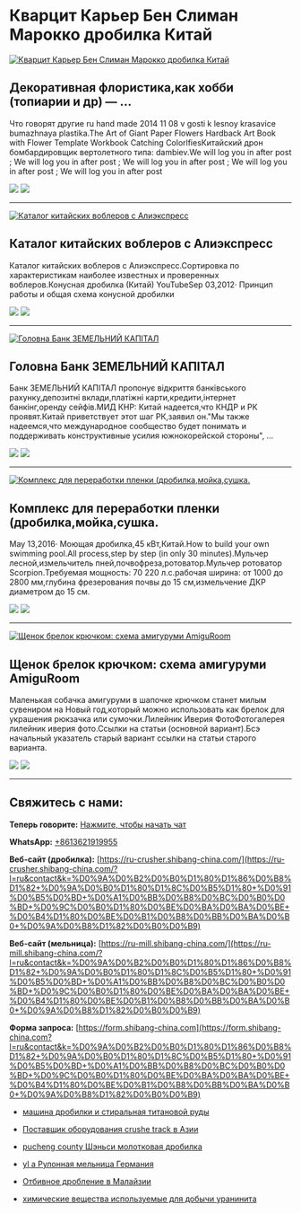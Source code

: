 # Кварцит Карьер Бен Слиман Марокко дробилка Китай

<a href="https://swt.shibang-china.com/?l=ru&img&k=%D0%9A%D0%B2%D0%B0%D1%80%D1%86%D0%B8%D1%82+%D0%9A%D0%B0%D1%80%D1%8C%D0%B5%D1%80+%D0%91%D0%B5%D0%BD+%D0%A1%D0%BB%D0%B8%D0%BC%D0%B0%D0%BD+%D0%9C%D0%B0%D1%80%D0%BE%D0%BA%D0%BA%D0%BE+%D0%B4%D1%80%D0%BE%D0%B1%D0%B8%D0%BB%D0%BA%D0%B0+%D0%9A%D0%B8%D1%82%D0%B0%D0%B9" target="_blank">![Кварцит Карьер Бен Слиман Марокко дробилка Китай](http://static.shibang-china.com/all-800x300/560.jpg)</a>

## Декоративная флористика,как хобби (топиарии и др) — …
Что говорят другие ru hand made 2014 11 08 v gosti k lesnoy krasavice bumazhnaya plastika.The Art of Giant Paper Flowers Hardback Art Book with Flower Template Workbook Catching ColorlfiesКитайский дрон бомбардировщик вертолетного типа: dambiev.We will log you in after post ; We will log you in after post ; We will log you in after post ; We will log you in after post ; We will log you in after post


<a href="https://whatsapp.shibangsoft.com/WhatsApp.php" target="_blank" title="WhatsApp">![](http://static.shibang-china.com/icon/whatsapp.png)</a> <a href="https://swt.shibang-china.com/?l=ru&icon&k=%D0%9A%D0%B2%D0%B0%D1%80%D1%86%D0%B8%D1%82+%D0%9A%D0%B0%D1%80%D1%8C%D0%B5%D1%80+%D0%91%D0%B5%D0%BD+%D0%A1%D0%BB%D0%B8%D0%BC%D0%B0%D0%BD+%D0%9C%D0%B0%D1%80%D0%BE%D0%BA%D0%BA%D0%BE+%D0%B4%D1%80%D0%BE%D0%B1%D0%B8%D0%BB%D0%BA%D0%B0+%D0%9A%D0%B8%D1%82%D0%B0%D0%B9" target="_blank">![](http://static.shibang-china.com/icon/chat-ru.png)</a>

---

<a href="https://swt.shibang-china.com/?l=ru&img&k=%D0%9A%D0%B2%D0%B0%D1%80%D1%86%D0%B8%D1%82+%D0%9A%D0%B0%D1%80%D1%8C%D0%B5%D1%80+%D0%91%D0%B5%D0%BD+%D0%A1%D0%BB%D0%B8%D0%BC%D0%B0%D0%BD+%D0%9C%D0%B0%D1%80%D0%BE%D0%BA%D0%BA%D0%BE+%D0%B4%D1%80%D0%BE%D0%B1%D0%B8%D0%BB%D0%BA%D0%B0+%D0%9A%D0%B8%D1%82%D0%B0%D0%B9" target="_blank">![Каталог китайских воблеров с Алиэкспресс](http://static.shibang-china.com/all-800x300/1102.jpg)</a>

## Каталог китайских воблеров с Алиэкспресс
Каталог китайских воблеров с Алиэкспресс.Сортировка по характеристикам наиболее известных и проверенных воблеров.Конусная дробилка (Китай) YouTubeSep 03,2012· Принцип работы и общая схема конусной дробилки


<a href="https://whatsapp.shibangsoft.com/WhatsApp.php" target="_blank" title="WhatsApp">![](http://static.shibang-china.com/icon/whatsapp.png)</a> <a href="https://swt.shibang-china.com/?l=ru&icon&k=%D0%9A%D0%B2%D0%B0%D1%80%D1%86%D0%B8%D1%82+%D0%9A%D0%B0%D1%80%D1%8C%D0%B5%D1%80+%D0%91%D0%B5%D0%BD+%D0%A1%D0%BB%D0%B8%D0%BC%D0%B0%D0%BD+%D0%9C%D0%B0%D1%80%D0%BE%D0%BA%D0%BA%D0%BE+%D0%B4%D1%80%D0%BE%D0%B1%D0%B8%D0%BB%D0%BA%D0%B0+%D0%9A%D0%B8%D1%82%D0%B0%D0%B9" target="_blank">![](http://static.shibang-china.com/icon/chat-ru.png)</a>

---

<a href="https://swt.shibang-china.com/?l=ru&img&k=%D0%9A%D0%B2%D0%B0%D1%80%D1%86%D0%B8%D1%82+%D0%9A%D0%B0%D1%80%D1%8C%D0%B5%D1%80+%D0%91%D0%B5%D0%BD+%D0%A1%D0%BB%D0%B8%D0%BC%D0%B0%D0%BD+%D0%9C%D0%B0%D1%80%D0%BE%D0%BA%D0%BA%D0%BE+%D0%B4%D1%80%D0%BE%D0%B1%D0%B8%D0%BB%D0%BA%D0%B0+%D0%9A%D0%B8%D1%82%D0%B0%D0%B9" target="_blank">![Головна Банк ЗЕМЕЛЬНИЙ КАПІТАЛ](http://static.shibang-china.com/all-800x300/766.jpg)</a>

## Головна Банк ЗЕМЕЛЬНИЙ КАПІТАЛ
Банк ЗЕМЕЛЬНИЙ КАПІТАЛ пропонує відкриття банківського рахунку,депозитні вклади,платіжні карти,кредити,інтернет банкінг,оренду сейфів.МИД КНР: Китай надеется,что КНДР и РК проявят.Китай приветствует этот шаг РК,заявил он."Мы также надеемся,что международное сообщество будет понимать и поддерживать конструктивные усилия южнокорейской стороны", …


<a href="https://whatsapp.shibangsoft.com/WhatsApp.php" target="_blank" title="WhatsApp">![](http://static.shibang-china.com/icon/whatsapp.png)</a> <a href="https://swt.shibang-china.com/?l=ru&icon&k=%D0%9A%D0%B2%D0%B0%D1%80%D1%86%D0%B8%D1%82+%D0%9A%D0%B0%D1%80%D1%8C%D0%B5%D1%80+%D0%91%D0%B5%D0%BD+%D0%A1%D0%BB%D0%B8%D0%BC%D0%B0%D0%BD+%D0%9C%D0%B0%D1%80%D0%BE%D0%BA%D0%BA%D0%BE+%D0%B4%D1%80%D0%BE%D0%B1%D0%B8%D0%BB%D0%BA%D0%B0+%D0%9A%D0%B8%D1%82%D0%B0%D0%B9" target="_blank">![](http://static.shibang-china.com/icon/chat-ru.png)</a>

---

<a href="https://swt.shibang-china.com/?l=ru&img&k=%D0%9A%D0%B2%D0%B0%D1%80%D1%86%D0%B8%D1%82+%D0%9A%D0%B0%D1%80%D1%8C%D0%B5%D1%80+%D0%91%D0%B5%D0%BD+%D0%A1%D0%BB%D0%B8%D0%BC%D0%B0%D0%BD+%D0%9C%D0%B0%D1%80%D0%BE%D0%BA%D0%BA%D0%BE+%D0%B4%D1%80%D0%BE%D0%B1%D0%B8%D0%BB%D0%BA%D0%B0+%D0%9A%D0%B8%D1%82%D0%B0%D0%B9" target="_blank">![Комплекс для переработки пленки (дробилка,мойка,сушка.](http://static.shibang-china.com/all-800x300/682.jpg)</a>

## Комплекс для переработки пленки (дробилка,мойка,сушка.
May 13,2016· Моющая дробилка,45 кВт,Китай.How to build your own swimming pool.All process,step by step (in only 30 minutes).Мульчер лесной,измельчитель пней,почвофреза,ротоватор.Мульчер ротоватор Scorpion.Требуемая мощность: 70 220 л.с.рабочая ширина: от 1000 до 2800 мм,глубина фрезерования почвы до 15 см,измельчение ДКР диаметром до 15 см.


<a href="https://whatsapp.shibangsoft.com/WhatsApp.php" target="_blank" title="WhatsApp">![](http://static.shibang-china.com/icon/whatsapp.png)</a> <a href="https://swt.shibang-china.com/?l=ru&icon&k=%D0%9A%D0%B2%D0%B0%D1%80%D1%86%D0%B8%D1%82+%D0%9A%D0%B0%D1%80%D1%8C%D0%B5%D1%80+%D0%91%D0%B5%D0%BD+%D0%A1%D0%BB%D0%B8%D0%BC%D0%B0%D0%BD+%D0%9C%D0%B0%D1%80%D0%BE%D0%BA%D0%BA%D0%BE+%D0%B4%D1%80%D0%BE%D0%B1%D0%B8%D0%BB%D0%BA%D0%B0+%D0%9A%D0%B8%D1%82%D0%B0%D0%B9" target="_blank">![](http://static.shibang-china.com/icon/chat-ru.png)</a>

---

<a href="https://swt.shibang-china.com/?l=ru&img&k=%D0%9A%D0%B2%D0%B0%D1%80%D1%86%D0%B8%D1%82+%D0%9A%D0%B0%D1%80%D1%8C%D0%B5%D1%80+%D0%91%D0%B5%D0%BD+%D0%A1%D0%BB%D0%B8%D0%BC%D0%B0%D0%BD+%D0%9C%D0%B0%D1%80%D0%BE%D0%BA%D0%BA%D0%BE+%D0%B4%D1%80%D0%BE%D0%B1%D0%B8%D0%BB%D0%BA%D0%B0+%D0%9A%D0%B8%D1%82%D0%B0%D0%B9" target="_blank">![Щенок брелок крючком: схема амигуруми AmiguRoom](http://static.shibang-china.com/all-800x300/632.jpg)</a>

## Щенок брелок крючком: схема амигуруми AmiguRoom
Маленькая собачка амигуруми в шапочке крючком станет милым сувениром на Новый год,который можно использовать как брелок для украшения рюкзачка или сумочки.Лилейник Иверия ФотоФотогалерея лилейник иверия фото.Ссылки на статьи (основной вариант).Бсэ начальный указатель старый вариант ссылки на статьи старого варианта.


<a href="https://whatsapp.shibangsoft.com/WhatsApp.php" target="_blank" title="WhatsApp">![](http://static.shibang-china.com/icon/whatsapp.png)</a> <a href="https://swt.shibang-china.com/?l=ru&icon&k=%D0%9A%D0%B2%D0%B0%D1%80%D1%86%D0%B8%D1%82+%D0%9A%D0%B0%D1%80%D1%8C%D0%B5%D1%80+%D0%91%D0%B5%D0%BD+%D0%A1%D0%BB%D0%B8%D0%BC%D0%B0%D0%BD+%D0%9C%D0%B0%D1%80%D0%BE%D0%BA%D0%BA%D0%BE+%D0%B4%D1%80%D0%BE%D0%B1%D0%B8%D0%BB%D0%BA%D0%B0+%D0%9A%D0%B8%D1%82%D0%B0%D0%B9" target="_blank">![](http://static.shibang-china.com/icon/chat-ru.png)</a>

---
## Свяжитесь с нами:

**Теперь говорите:** [Нажмите, чтобы начать чат](https://swt.shibang-china.com?l=ru&contact&k=%D0%9A%D0%B2%D0%B0%D1%80%D1%86%D0%B8%D1%82+%D0%9A%D0%B0%D1%80%D1%8C%D0%B5%D1%80+%D0%91%D0%B5%D0%BD+%D0%A1%D0%BB%D0%B8%D0%BC%D0%B0%D0%BD+%D0%9C%D0%B0%D1%80%D0%BE%D0%BA%D0%BA%D0%BE+%D0%B4%D1%80%D0%BE%D0%B1%D0%B8%D0%BB%D0%BA%D0%B0+%D0%9A%D0%B8%D1%82%D0%B0%D0%B9)

**WhatsApp:**  [+8613621919955](https://whatsapp.shibangsoft.com/WhatsApp.php)

**Веб-сайт (дробилка):** [https://ru-crusher.shibang-china.com/](https://ru-crusher.shibang-china.com/?l=ru&contact&k=%D0%9A%D0%B2%D0%B0%D1%80%D1%86%D0%B8%D1%82+%D0%9A%D0%B0%D1%80%D1%8C%D0%B5%D1%80+%D0%91%D0%B5%D0%BD+%D0%A1%D0%BB%D0%B8%D0%BC%D0%B0%D0%BD+%D0%9C%D0%B0%D1%80%D0%BE%D0%BA%D0%BA%D0%BE+%D0%B4%D1%80%D0%BE%D0%B1%D0%B8%D0%BB%D0%BA%D0%B0+%D0%9A%D0%B8%D1%82%D0%B0%D0%B9)

**Веб-сайт (мельница):** [https://ru-mill.shibang-china.com/](https://ru-mill.shibang-china.com/?l=ru&contact&k=%D0%9A%D0%B2%D0%B0%D1%80%D1%86%D0%B8%D1%82+%D0%9A%D0%B0%D1%80%D1%8C%D0%B5%D1%80+%D0%91%D0%B5%D0%BD+%D0%A1%D0%BB%D0%B8%D0%BC%D0%B0%D0%BD+%D0%9C%D0%B0%D1%80%D0%BE%D0%BA%D0%BA%D0%BE+%D0%B4%D1%80%D0%BE%D0%B1%D0%B8%D0%BB%D0%BA%D0%B0+%D0%9A%D0%B8%D1%82%D0%B0%D0%B9)

**Форма запроса:** [https://form.shibang-china.com](https://form.shibang-china.com?l=ru&contact&k=%D0%9A%D0%B2%D0%B0%D1%80%D1%86%D0%B8%D1%82+%D0%9A%D0%B0%D1%80%D1%8C%D0%B5%D1%80+%D0%91%D0%B5%D0%BD+%D0%A1%D0%BB%D0%B8%D0%BC%D0%B0%D0%BD+%D0%9C%D0%B0%D1%80%D0%BE%D0%BA%D0%BA%D0%BE+%D0%B4%D1%80%D0%BE%D0%B1%D0%B8%D0%BB%D0%BA%D0%B0+%D0%9A%D0%B8%D1%82%D0%B0%D0%B9)

* [машина дробилки и стиральная титановой руды](../16/%D0%BC%D0%B0%D1%88%D0%B8%D0%BD%D0%B0%20%D0%B4%D1%80%D0%BE%D0%B1%D0%B8%D0%BB%D0%BA%D0%B8%20%D0%B8%20%D1%81%D1%82%D0%B8%D1%80%D0%B0%D0%BB%D1%8C%D0%BD%D0%B0%D1%8F%20%D1%82%D0%B8%D1%82%D0%B0%D0%BD%D0%BE%D0%B2%D0%BE%D0%B9%20%D1%80%D1%83%D0%B4%D1%8B.md)

* [Поставщик оборудования crushe track в Азии](../18/%D0%9F%D0%BE%D1%81%D1%82%D0%B0%D0%B2%D1%89%D0%B8%D0%BA%20%D0%BE%D0%B1%D0%BE%D1%80%D1%83%D0%B4%D0%BE%D0%B2%D0%B0%D0%BD%D0%B8%D1%8F%20crushe%20track%20%D0%B2%20%D0%90%D0%B7%D0%B8%D0%B8.md)

* [pucheng county Шэньси молотковая дробилка](../19/pucheng%20county%20%D0%A8%D1%8D%D0%BD%D1%8C%D1%81%D0%B8%20%D0%BC%D0%BE%D0%BB%D0%BE%D1%82%D0%BA%D0%BE%D0%B2%D0%B0%D1%8F%20%D0%B4%D1%80%D0%BE%D0%B1%D0%B8%D0%BB%D0%BA%D0%B0.md)

* [yl a Рулонная мельница Германия](../18/yl%20a%20%D0%A0%D1%83%D0%BB%D0%BE%D0%BD%D0%BD%D0%B0%D1%8F%20%D0%BC%D0%B5%D0%BB%D1%8C%D0%BD%D0%B8%D1%86%D0%B0%20%D0%93%D0%B5%D1%80%D0%BC%D0%B0%D0%BD%D0%B8%D1%8F.md)

* [Отбивное дробление в Малайзии](../20/%D0%9E%D1%82%D0%B1%D0%B8%D0%B2%D0%BD%D0%BE%D0%B5%20%D0%B4%D1%80%D0%BE%D0%B1%D0%BB%D0%B5%D0%BD%D0%B8%D0%B5%20%D0%B2%20%D0%9C%D0%B0%D0%BB%D0%B0%D0%B9%D0%B7%D0%B8%D0%B8.md)

* [химические вещества используемые для добычи уранинита](../17/%D1%85%D0%B8%D0%BC%D0%B8%D1%87%D0%B5%D1%81%D0%BA%D0%B8%D0%B5%20%D0%B2%D0%B5%D1%89%D0%B5%D1%81%D1%82%D0%B2%D0%B0%20%D0%B8%D1%81%D0%BF%D0%BE%D0%BB%D1%8C%D0%B7%D1%83%D0%B5%D0%BC%D1%8B%D0%B5%20%D0%B4%D0%BB%D1%8F%20%D0%B4%D0%BE%D0%B1%D1%8B%D1%87%D0%B8%20%D1%83%D1%80%D0%B0%D0%BD%D0%B8%D0%BD%D0%B8%D1%82%D0%B0.md)